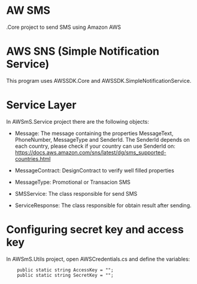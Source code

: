 # AW SMS
.Core project to send SMS using Amazon AWS

# AWS SNS (Simple Notification Service)
This program uses AWSSDK.Core and AWSSDK.SimpleNotificationService.

# Service Layer
In AWSmS.Service project there are the following objects:

- Message: The message containing the properties MessageText, PhoneNumber, MessageType and SenderId.  The SenderId depends on each country, please check if your country can use SenderId on: https://docs.aws.amazon.com/sns/latest/dg/sms_supported-countries.html

- MessageContract: DesignContract to verify well filled properties 
- MessageType: Promotional or Transacion SMS
- SMSService: The class responsible for send SMS

- ServiceResponse: The class responsible for obtain result after sending.

# Configuring secret key and access key
In AWSmS.Utils project, open AWSCredentials.cs and define the variables:

        public static string AccessKey = "";
        public static string SecretKey = "";

